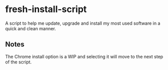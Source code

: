 # fresh-install-script
A script to help me update, upgrade and install my most used software in a quick and clean manner.

Notes
-------
The Chrome install option is a WIP and selecting it will move to the next step of the script.
